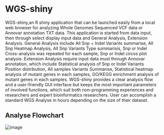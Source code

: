 # WGS-shiny
WGS-shiny,an R shiny application that can be launched easily from a local web browser for analyzing Whole Genomes Sequenced VCF data or Annovar annotation TXT data. This application is started from data input, then through select display input data and General Analysis, Extension Analysis. General Analysis include All Snp + Indel Variants summarise, All Snp Heatmap Analysis, All Snp Variants Type summarisis, Snp or Indel Cross-analysis was repeated for each sample, Snp or Indel circos plot analysis. Extension Analysis require input data must through Annovar annotation, which include Statistical analysis of Snp or Indel Variants Position distribution, All samples Variants Summarise, Statistical heatmap analysis of mutant genes in each samples, GO/KEGG enrichment analysis of mutant genes in each samples. WGS-shiny provides a clear analysis flow and a user-friendly GUI interface but keeps the most important parameters of involved functions, which suit both non-programming experiences and researchers and expert bioinformatics researchers. User can accomplish a standard WGS Analyse in hours depending on the size of their dataset. 


## Analyse Flowchart
![image](https://user-images.githubusercontent.com/95121465/181185298-79c9f9f3-8b04-404a-9432-2928c2b1b28d.png)
